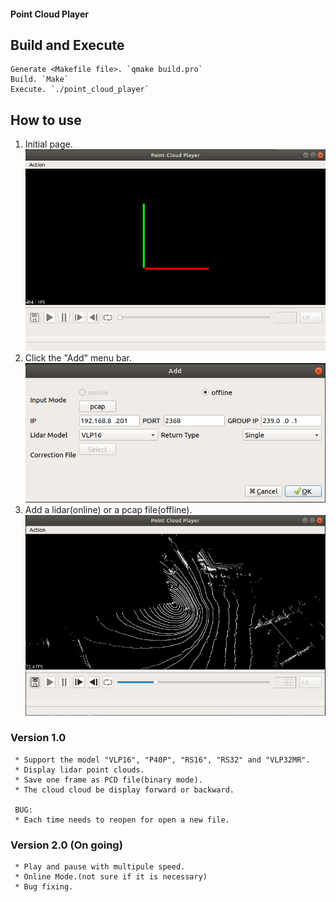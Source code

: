 #### Point Cloud Player

## Build and Execute
```
Generate <Makefile file>. `qmake build.pro`
Build. `Make`
Execute. `./point_cloud_player`
```

## How to use
1. Initial page.
![Image 1](images/1_init.png)
2. Click the "Add" menu bar.
![Image 2](images/2_add.png)
3. Add a lidar(online) or a pcap file(offline).
![Image 3](images/3_actions.png)

### Version 1.0
```
 * Support the model "VLP16", "P40P", "RS16", "RS32" and "VLP32MR".
 * Display lidar point clouds.
 * Save one frame as PCD file(binary mode).
 * The cloud cloud be display forward or backward.

 BUG:
 * Each time needs to reopen for open a new file.
```

### Version 2.0 (On going)
```
 * Play and pause with multipule speed.
 * Online Mode.(not sure if it is necessary)
 * Bug fixing.
```
